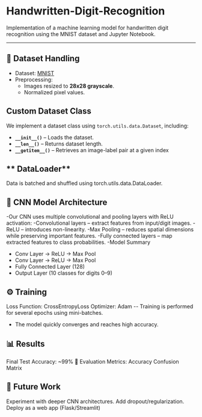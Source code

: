 # Handwritten-Digit-Recognition
Implementation of a machine learning model for handwritten digit recognition using the MNIST dataset and Jupyter Notebook.

---
## 📂 Dataset Handling

- Dataset: [MNIST](http://yann.lecun.com/exdb/mnist/)  
- Preprocessing:
  - Images resized to **28x28 grayscale**.
  - Normalized pixel values.
   
## Custom Dataset Class

We implement a dataset class using `torch.utils.data.Dataset`, including:

- **`__init__()`** – Loads the dataset.  
- **`__len__()`** – Returns dataset length.  
- **`__getitem__()`** – Retrieves an image-label pair at a given index
  
 ## ** DataLoader**
 
Data is batched and shuffled using torch.utils.data.DataLoader.

## 🧠 CNN Model Architecture

-Our CNN uses multiple convolutional and pooling layers with ReLU activation:
-Convolutional layers – extract features from input/digit images.
-ReLU – introduces non-linearity.
-Max Pooling – reduces spatial dimensions while preserving important features.
-Fully connected layers – map extracted features to class probabilities.
-Model Summary
   - Conv Layer → ReLU → Max Pool
   - Conv Layer → ReLU → Max Pool
   - Fully Connected Layer (128)
   - Output Layer (10 classes for digits 0–9)

## ⚙️ Training
Loss Function: CrossEntropyLoss
Optimizer: Adam
-- Training is performed for several epochs using mini-batches.  
- The model quickly converges and reaches high accuracy.  

## 📊 Results
Final Test Accuracy: ~99% 🎉
Evaluation Metrics: Accuracy
                    Confusion Matrix

## 🔮 Future Work
Experiment with deeper CNN architectures.
Add dropout/regularization.
Deploy as a web app (Flask/Streamlit)
